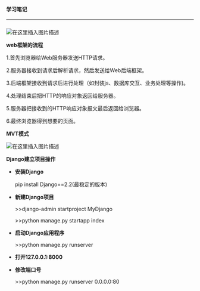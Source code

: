 #### 学习笔记

------

### 

![在这里插入图片描述](https://img-blog.csdnimg.cn/20190823191349351.png?x-oss-process=image/watermark,type_ZmFuZ3poZW5naGVpdGk,shadow_10,text_aHR0cHM6Ly9ibG9nLmNzZG4ubmV0L1dhbmdUYW9UYW9f,size_16,color_FFFFFF,t_70)

**web框架的流程**

1.首先浏览器给Web服务器发送HTTP请求。

2.服务器接收到请求后解析请求，然后发送给Web后端框架。

3.后端框架接收到请求后进行处理（如封装js、数据库交互、业务处理等操作)。

4.处理结束后把HTTP的响应对象返回给服务器。

5.服务器把接收到的HTTP响应对象报文最后返回给浏览器。

6.最终浏览器得到想要的页面。

**MVT模式**

![在这里插入图片描述](https://img-blog.csdnimg.cn/2019082319143163.png?x-oss-process=image/watermark,type_ZmFuZ3poZW5naGVpdGk,shadow_10,text_aHR0cHM6Ly9ibG9nLmNzZG4ubmV0L1dhbmdUYW9UYW9f,size_16,color_FFFFFF,t_70)

**Django建立项目操作**

- **安装Django**

  pip install Django==2.2(最稳定的版本)

- **新建Django项目**

  \>>django-admin startproject MyDjango

  \>>python manage.py startapp index

- **启动Django应用程序**

  \>>python manage.py runserver

- **打开127.0.0.1:8000**

- **修改端口号**

  \>>python manage.py runserver 0.0.0.0:80